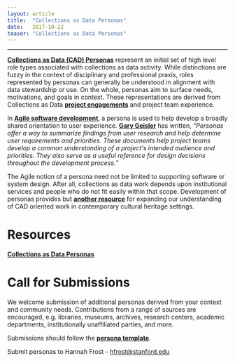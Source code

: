 ```yaml
---
layout: article
title:  "Collections as Data Personas"
date:   2017-10-22 
teaser: "Collections as Data Personas"
---
```

---

[**Collections as Data (CAD) Personas**](https://drive.google.com/drive/folders/0B8ETyFnKCnQSNVRNeGpXMjl5bkk?usp=sharing) represent an initial set of high level role types associated with collections as data activity. While distinctions are fuzzy in the context of disciplinary and professional praxis, roles represented by personas can generally be understood in alignment with data stewardship or use. On the whole, personas aim to surface needs, motivations, and goals in context. These representations are derived from Collections as Data [**project engagements**](https://collectionsasdata.github.io/events/) and project team experience.   

In [**Agile software development**](https://en.wikipedia.org/wiki/Agile_software_development), a persona is used to help develop a broadly shared orientation to user experience. [**Gary Geisler**](http://ggeisler.com/ux-design.html) has written,  *“Personas offer a way to summarize findings from user research and help determine user requirements and priorities. These documents help project teams develop a common understanding of a project's intended audience and priorities. They also serve as a useful reference for design decisions throughout the development process.”*

The Agile notion of a persona need not be limited to supporting software or system design. After all, collections as data work depends upon institutional services and people who do not fit easily within that scope. Development of personas provides but [**another resource**](https://collectionsasdata.github.io/resources/) for expanding our understanding of CAD oriented work in contemporary cultural heritage settings. 

# Resources

[**Collections as Data Personas**](https://drive.google.com/drive/folders/0B8ETyFnKCnQSNVRNeGpXMjl5bkk?usp=sharing) 

# Call for Submissions

We welcome submission of additional personas derived from your context and community needs. Contributions from a range of sources are encouraged, e.g. libraries, museums, archives, research centers, academic departments, institutionally unaffiliated parties, and more. 

Submissions should follow the [**persona template**](https://docs.google.com/document/d/1HEev7XsLAIwkTPM6pqc0lXuIV28fNXLVog-Cb7AUOck/edit?usp=sharing).

Submit personas to Hannah Frost - hfrost@stanford.edu
